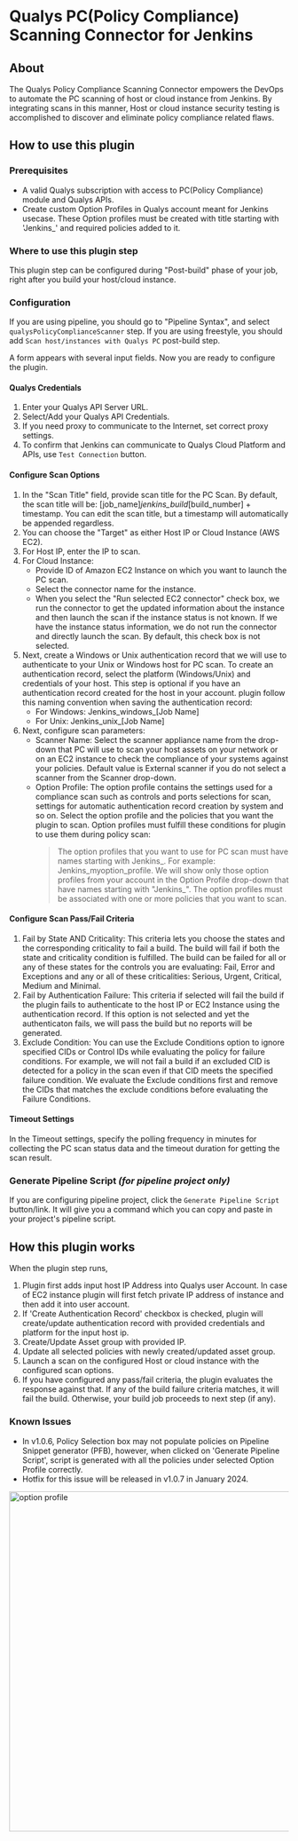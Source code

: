 # Qualys PC(Policy Compliance) Scanning Connector for Jenkins

## About

The Qualys Policy Compliance Scanning Connector empowers the DevOps to automate the PC scanning of host or cloud instance from Jenkins. By integrating scans in this manner, Host or cloud instance security testing is accomplished to discover and eliminate policy compliance related flaws.

## How to use this plugin

### Prerequisites

* A valid Qualys subscription with access to PC(Policy Compliance) module and Qualys APIs.
* Create custom Option Profiles in Qualys account meant for Jenkins usecase. These Option profiles must be created with title starting with 'Jenkins_' and required policies added to it. 

### Where to use this plugin step

This plugin step can be configured during "Post-build" phase of your job, right after you build your host/cloud instance. 

### Configuration

If you are using pipeline, you should go to "Pipeline Syntax", and select `qualysPolicyComplianceScanner` step.
If you are using freestyle, you should add `Scan host/instances with Qualys PC` post-build step.

A form appears with several input fields. Now you are ready to configure the plugin. 

#### Qualys Credentials

1. Enter your Qualys API Server URL. 
2. Select/Add your Qualys API Credentials.
3. If you need proxy to communicate to the Internet, set correct proxy settings. 
4. To confirm that Jenkins can communicate to Qualys Cloud Platform and APIs, use `Test Connection` button.

#### Configure Scan Options

1. In the "Scan Title" field, provide scan title for the PC Scan. By default, the scan title will be: [job_name]_jenkins_build_[build_number] + timestamp. You can edit the scan title, but a timestamp will automatically be appended regardless.
2. You can choose the "Target" as either Host IP or Cloud Instance (AWS EC2).
3. For Host IP, enter the IP to scan.
4. For Cloud Instance: 
	- Provide ID of Amazon EC2 Instance on which you want to launch the PC scan. 
	- Select the connector name for the instance.
	- When you select the "Run selected EC2 connector" check box, we run the connector to get the updated information about the instance and then launch the scan if the instance status is not known. If we have the instance status information, we do not run the connector and directly launch the scan. By default, this check box is not selected.
5. Next, create a Windows or Unix authentication record that we will use to authenticate to your Unix or Windows host for PC scan.
   To create an authentication record, select the platform (Windows/Unix) and credentials of your host. This step is optional if you have an authentication record created for the host in your account. 
   plugin follow this naming convention when saving the authentication record: 
   - For Windows: Jenkins_windows_[Job Name]
   - For Unix: Jenkins_unix_[Job Name]
6. Next, configure scan parameters:
	- Scanner Name: Select the scanner appliance name from the drop-down that PC will use to scan your host assets on your network or on an EC2 instance to check the compliance of your systems against your policies. Default value is External scanner if you do not select a scanner from the Scanner drop-down. 
	- Option Profile: The option profile contains the settings used for a compliance scan such as controls and ports selections for scan, settings for automatic authentication record creation by system and so on. Select the option profile and the policies that you want the plugin to scan.
		Option profiles must fulfill these conditions for plugin to use them during policy scan:
		> The option profiles that you want to use for PC scan must have names starting with Jenkins_. For example: Jenkins_myoption_profile. We will show only those option profiles from your account in the Option Profile drop-down that have names starting with "Jenkins_".
		> The option profiles must be associated with one or more policies that you want to scan.
		
#### Configure Scan Pass/Fail Criteria

1. Fail by State AND Criticality: This criteria lets you choose the states and the corresponding criticality to fail a build. The build will fail if both the state and criticality condition is fulfilled. 
   The build can be failed for all or any of these states for the controls you are evaluating: Fail, Error and Exceptions and any or all of these criticalities: Serious, Urgent, Critical, Medium and Minimal. 
2. Fail by Authentication Failure: This criteria if selected will fail the build if the plugin fails to authenticate to the host IP or EC2 Instance using the authentication record. If this option is not selected and yet the authenticaton fails, we will pass the build but no reports will be generated.
3. Exclude Condition: You can use the Exclude Conditions option to ignore specified CIDs or Control IDs while evaluating the policy for failure conditions. For example, we will not fail a build if an excluded CID is detected for a policy in the scan even if that CID meets the specified failure condition. We evaluate the Exclude conditions first and remove the CIDs that matches the exclude conditions before evaluating the Failure Conditions.

#### Timeout Settings

In the Timeout settings, specify the polling frequency in minutes for collecting the PC scan status data and the timeout duration for getting the scan result.

### Generate Pipeline Script *(for pipeline project only)*

If you are configuring pipeline project, click the `Generate Pipeline Script` button/link. It will give you a command which you can copy and paste in your project's pipeline script. 

## How this plugin works

When the plugin step runs, 
1. Plugin first adds input host IP Address into Qualys user Account. In case of EC2 instance plugin will first fetch private IP address of instance and then add it into user account.
2. If 'Create Authentication Record' checkbox is checked, plugin will create/update authentication record with provided credentials and platform for the input host ip.
3. Create/Update Asset group with provided IP.
4. Update all selected policies with newly created/updated asset group.
5. Launch a scan on the configured Host or cloud instance with the configured scan options.
6. If you have configured any pass/fail criteria, the plugin evaluates the response against that. If any of the build failure criteria matches, it will fail the build. Otherwise, your build job proceeds to next step (if any).

### Known Issues
* In v1.0.6, Policy Selection box may not populate policies on Pipeline Snippet generator (PFB), however, when clicked on 'Generate Pipeline Script', script is generated 
  with all the policies under selected Option Profile correctly.
* Hotfix for this issue will be released in v1.0.7 in January 2024.
  
<img width="613" alt="option profile" src="https://github.com/jenkinsci/qualys-pc-plugin/assets/143092348/118891ad-a4ab-4393-99a7-5216f5f4d7af">



